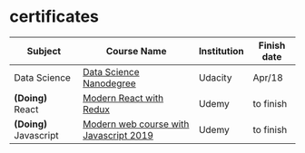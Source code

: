 # certificates



| Subject          | Course Name                          | Institution          | Finish date |
|------------------|--------------------------------------|----------------------|-------------|
| Data Science | [Data Science Nanodegree](https://www.udacity.com/course/programming-for-data-science-nanodegree--nd104)| Udacity | Apr/18 |
| **(Doing)** React | [Modern React with Redux](https://www.udemy.com/react-redux/) | Udemy | to finish |
| **(Doing)** Javascript | [Modern web course with Javascript 2019](https://www.udemy.com/curso-web/learn/v4/overview) | Udemy | to finish  | Node.js with Express and MongoDB | [Node.js with Express and MongoDB](https://imgur.com/LL7BTgF) | Target Trust | June/19 | 
